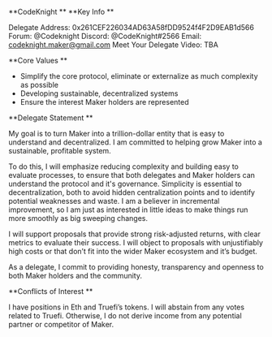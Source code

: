**CodeKnight
**
**Key Info
**

Delegate Address: 0x261CEF226034AD63A58fDD9524f4F2D9EAB1d566
Forum: @Codeknight
Discord: @CodeKnight#2566
Email: codeknight.maker@gmail.com
Meet Your Delegate Video: TBA

**Core Values
**
- Simplify the core protocol, eliminate or externalize as much complexity as possible
- Developing sustainable, decentralized systems
- Ensure the interest Maker holders are represented

**Delegate Statement
**

My goal is to turn Maker into a trillion-dollar entity that is easy to understand and decentralized. I am committed to helping grow Maker into a sustainable, profitable system.

To do this, I will emphasize reducing complexity and building easy to evaluate processes, to ensure that both delegates and Maker holders can understand the protocol and it's governance. Simplicity is essential to decentralization, both to avoid hidden centralization points and to identify potential weaknesses and waste. I am a believer in incremental improvement, so I am just as interested in little ideas to make things run more smoothly as big sweeping changes.

I will support proposals that provide strong risk-adjusted returns, with clear metrics to evaluate their success. I will object to proposals with unjustifiably high costs or that don’t fit into the wider Maker ecosystem and it’s budget.

As a delegate, I commit to providing honesty, transparency and openness to both Maker holders and the community.
 
**Conflicts of Interest
**

I have positions in Eth and Truefi’s tokens. I will abstain from any votes related to Truefi. Otherwise, I do not derive income from any potential partner or competitor of Maker.

